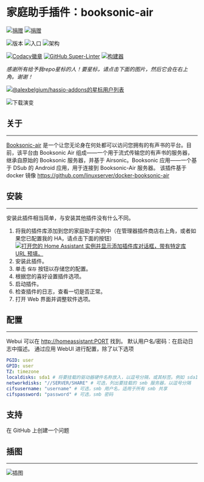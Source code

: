 # 家庭助手插件：booksonic-air

[![捐赠][donation-badge]](https://www.buymeacoffee.com/alexbelgium)
[![捐赠][paypal-badge]](https://www.paypal.com/donate/?hosted_button_id=DZFULJZTP3UQA)

![版本](https://img.shields.io/badge/dynamic/json?label=Version&query=%24.version&url=https%3A%2F%2Fraw.githubusercontent.com%2Falexbelgium%2Fhassio-addons%2Fmaster%2Fbooksonic_air%2Fconfig.json)
![入口](https://img.shields.io/badge/dynamic/json?label=Ingress&query=%24.ingress&url=https%3A%2F%2Fraw.githubusercontent.com%2Falexbelgium%2Fhassio-addons%2Fmaster%2Fbooksonic_air%2Fconfig.json)
![架构](https://img.shields.io/badge/dynamic/json?color=success&label=Arch&query=%24.arch&url=https%3A%2F%2Fraw.githubusercontent.com%2Falexbelgium%2Fhassio-addons%2Fmaster%2Fbooksonic_air%2Fconfig.json)

[![Codacy徽章](https://app.codacy.com/project/badge/Grade/9c6cf10bdbba45ecb202d7f579b5be0e)](https://www.codacy.com/gh/alexbelgium/hassio-addons/dashboard?utm_source=github.com&utm_medium=referral&utm_content=alexbelgium/hassio-addons&utm_campaign=Badge_Grade)
[![GitHub Super-Linter](https://img.shields.io/github/actions/workflow/status/alexbelgium/hassio-addons/weekly-supelinter.yaml?label=代码%20检查)](https://github.com/alexbelgium/hassio-addons/actions/workflows/weekly-supelinter.yaml)
[![构建器](https://img.shields.io/github/actions/workflow/status/alexbelgium/hassio-addons/onpush_builder.yaml?label=构建器)](https://github.com/alexbelgium/hassio-addons/actions/workflows/onpush_builder.yaml)

[donation-badge]: https://img.shields.io/badge/Buy%20me%20a%20coffee%20(no%20paypal)-%23d32f2f?logo=buy-me-a-coffee&style=flat&logoColor=white
[paypal-badge]: https://img.shields.io/badge/Buy%20me%20a%20coffee%20with%20Paypal-0070BA?logo=paypal&style=flat&logoColor=white

_感谢所有给予我repo星标的人！要星标，请点击下面的图片，然后它会在右上角。谢谢！_

[![@alexbelgium/hassio-addons的星标用户列表](https://raw.githubusercontent.com/alexbelgium/hassio-addons/master/.github/stars2.svg)](https://github.com/alexbelgium/hassio-addons/stargazers)

![下载演变](https://raw.githubusercontent.com/alexbelgium/hassio-addons/master/booksonic_air/stats.png)

## 关于

---

[Booksonic-air](http://booksonic.org/) 是一个让您无论身在何处都可以访问您拥有的有声书的平台。目前，该平台由 Booksonic Air 组成——一个用于流式传输您的有声书的服务器，继承自原始的 Booksonic 服务器，并基于 Airsonic。Booksonic 应用——一个基于 DSub 的 Android 应用，用于连接到 Booksonic-Air 服务器。
该插件基于 docker 镜像 https://github.com/linuxserver/docker-booksonic-air

## 安装

---

安装此插件相当简单，与安装其他插件没有什么不同。

1. 将我的插件库添加到您的家庭助手实例中（在管理器插件商店右上角，或者如果您已配置我的 HA，请点击下面的按钮）
   [![打开您的 Home Assistant 实例并显示添加插件库对话框，带有特定库 URL 预填。](https://my.home-assistant.io/badges/supervisor_add_addon_repository.svg)](https://my.home-assistant.io/redirect/supervisor_add_addon_repository/?repository_url=https%3A%2F%2Fgithub.com%2Falexbelgium%2Fhassio-addons)
2. 安装此插件。
3. 单击 `保存` 按钮以存储您的配置。
4. 根据您的喜好设置插件选项。
5. 启动插件。
6. 检查插件的日志，查看一切是否正常。
7. 打开 Web 界面并调整软件选项。

## 配置

---

Webui 可以在 <http://homeassistant:PORT> 找到。
默认用户名/密码：在启动日志中描述。
通过应用 WebUI 进行配置，除了以下选项

```yaml
PGID: user
GPID: user
TZ: timezone
localdisks: sda1 # 将要挂载的驱动器硬件名称放入，以逗号分隔，或其标签。例如 sda1, sdb1, MYNAS...
networkdisks: "//SERVER/SHARE" # 可选，列出要挂载的 smb 服务器，以逗号分隔
cifsusername: "username" # 可选，smb 用户名，适用于所有 smb 共享
cifspassword: "password" # 可选，smb 密码
```

## 支持

在 GitHub 上创建一个问题

## 插图

---

![插图](https://booksonic-air.com/img/slider/artistdetails.png)

[repository]: https://github.com/alexbelgium/hassio-addons